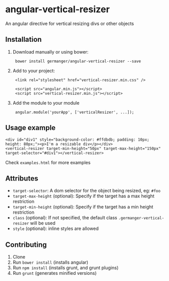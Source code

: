 # angular-vertical-resizer
An angular directive for vertical resizing divs or other objects

## Installation

1. Download manually or using bower:

        bower install germanger/angular-vertical-resizer --save

2. Add to your project:

        <link rel="stylesheet" href="vertical-resizer.min.css" />
   
        <script src="angular.min.js"></script>
        <script src="vertical-resizer.min.js"></script>
        
3. Add the module to your module

        angular.module('yourApp', ['verticalResizer', ...]);
   
## Usage example

    <div id="div1" style="background-color: #ffdbdb; padding: 10px; height: 80px;"><p>I'm a resizable div</p></div>
    <vertical-resizer target-min-height="50px" target-max-height="150px" target-selector="#div1"></vertical-resizer>

Check `examples.html` for more examples

## Attributes

 - `target-selector`: A dom selector for the object being resized, eg: `#foo`
 - `target-max-height` (optional): Specify if the target has a max height restriction
 - `target-min-height` (optional): Specify if the target has a min height restriction
 - `class` (optional): If not specified, the default class `.germanger-vertical-resizer` will be used
 - `style` (optional): inline styles are allowed

## Contributing

1. Clone
2. Run `bower install` (installs angular)
3. Run `npm install` (installs grunt, and grunt plugins)
4. Run `grunt` (generates minified versions)

